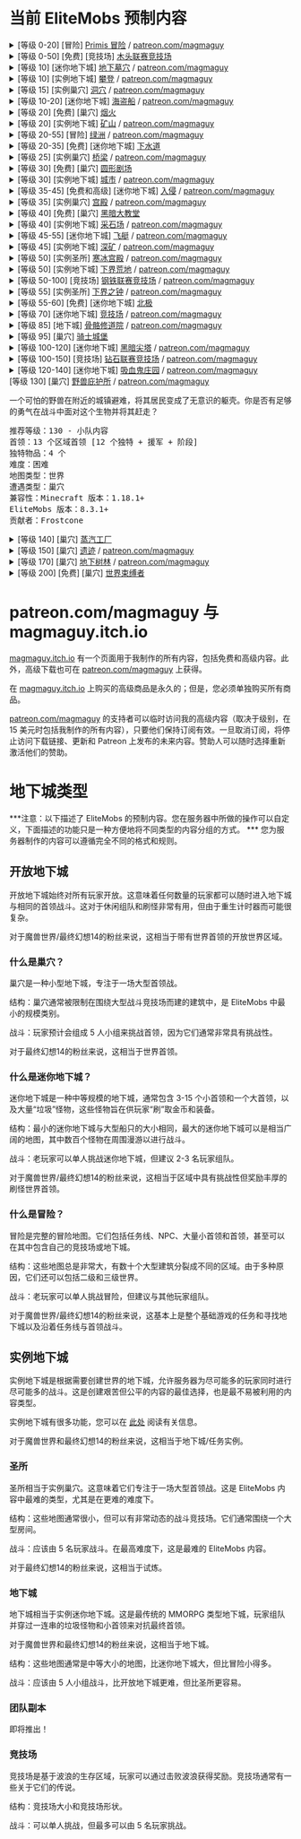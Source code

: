 # 当前 EliteMobs 预制内容

<details>
<summary>[等级 0-20] [冒险] <a href="https://magmaguy.itch.io/primis">Primis 冒险</a> / <a href="https://www.patreon.com/posts/adventure-primis-71274573">patreon.com/magmaguy</a></summary>

这个广阔的冒险地图充满了任务、战利品和各种具有挑战性的怪物，旨在让玩家沉浸在 EliteMobs 的世界中。通过引人入胜的游戏玩法，玩家将以激动人心和互动的方式学习
EliteMobs 的机制和功能。 MMORPG 的粉丝会发现这种体验既熟悉又引人入胜，其中包含他们最喜欢的 MMO 的元素。
  
<pre>
EliteMobs 信息：
推荐等级：0 - 20 - 可单人挑战
首领：957 个区域首领 [200 个独特 + 援军 + 阶段 + 过渡方块]
自定义模型：11 个（一些目前尚未实现，正在开发中）
独特物品：153 个
宝箱：25 个独特
任务：98 个
NPC：255 个独特
1 个竞技场
难度：建议双人
地图类型：世界
遭遇类型：冒险
兼容性：
Minecraft 版本：1.18.1+
EliteMobs 版本：8.0.3+
贡献者：69OzCanOfBepis、MagmaGuy、Matevagyok、Dalio、FrostCone
</pre>
</details>

<details>
<summary>[等级 0-50] [免费] [竞技场] <a href="https://magmaguy.itch.io/em-free-content">木头联赛竞技场</a></summary>

注意：木头联赛竞技场几乎完全在默认的 EliteMobs
插件中，你只需要从 [magmaguy.itch.io](https://magmaguy.itch.io/em-free-content) 下载免费的冒险者公会中心即可获得构建！

<pre>
EliteMobs 信息：
推荐等级：0 - 50 - 可单人挑战
首领：91 个独特首领
独特物品：27 个
波次：50 波
兼容性：
Minecraft 版本：1.18.1+
EliteMobs 版本：8.0.3+
贡献者：69OzCanOfBepis、MagmaGuy、Lotheridon 王国
</pre>
</details>

<details>
<summary>[等级 10] [迷你地下城] <a href="https://magmaguy.itch.io/elitemobs-catacombs">地下墓穴</a> / <a href="https://www.patreon.com/posts/lair-catacombs-62463772">patreon.com/magmaguy</a></summary>

自 EliteMobs 9.0.0 起，此地下城已转换为世界地下城！
  
<pre>
EliteMobs 信息：
推荐等级：10 - 小队内容
首领：4 个区域首领 [6 个独特 + 援军 + 宝藏]
独特物品：6 个
宝箱：1 个
难度：简单
地图类型：世界（以前是原理图）
遭遇类型：巢穴
兼容性：
Minecraft 版本：1.16.5+
EliteMobs 版本：7.3.13+
贡献者：Lotheridon 王国 & MagmaGuy
</pre>
</details>

<details>
<summary>[等级 10] [实例地下城] <a href="https://magmaguy.itch.io/elitemobs-theclimb">攀登</a> / <a href="https://www.patreon.com/magmaguy">patreon.com/magmaguy</a></summary>

这个地下城是故事模式地下城系列的一部分。玩家可以开始在地下城中编织连续叙事的任务，提供连贯且沉浸式的故事情节。亡灵已经从矿山中出现，并对一个宁静的村庄发动了无情的攻击！
  
<pre>
EliteMobs 信息：
推荐等级：10 - 小队内容
更多信息即将推出。
</pre>
</details>

<details>
<summary>[等级 15] [实例巢穴] <a href="https://magmaguy.itch.io/elitemobs-thecave">洞穴</a> / <a href="https://www.patreon.com/magmaguy">patreon.com/magmaguy</a></summary>

这个地下城是故事模式地下城系列的一部分。玩家可以开始在地下城中编织连续叙事的任务，提供连贯且沉浸式的故事情节。一个由岩浆和火焰组成的强大造物阻挡了通往矿山的入口！
  
<pre>
EliteMobs 信息：
推荐等级：15 - 小队内容
更多信息即将推出。
</pre>
</details>

<details>
<summary>[等级 10-20] [迷你地下城] <a href="https://magmaguy.itch.io/elitemobs-pirate-ship">海盗船</a> / <a href="https://www.patreon.com/posts/minidungeon-ship-62464429">patreon.com/magmaguy</a></summary>

自 EliteMobs 9.0.0 起，此地下城已转换为世界地下城！
  
<pre>
EliteMobs 信息：
推荐等级：10-20 - 单人/双人内容
首领：28 个区域首领 [15 个独特 + 援军 + 阶段]
独特物品：36 个
难度：中等
地图类型：世界（以前是原理图）
遭遇类型：迷你地下城
兼容性：
Minecraft 版本：1.16.5+
EliteMobs 版本：7.3.13+
贡献者：69OzCanOfBepis、MagmaGuy
</pre>
</details>

<details>
<summary>[等级 20] [免费] [巢穴] <a href="https://magmaguy.itch.io/em-free-content">烟火</a></summary>
<pre>
EliteMobs 信息：
推荐等级：20 - 小队内容
首领：1 个区域首领 [5 个独特 + 援军 + 阶段]
自定义物品：3 个
难度：困难
地图类型：世界
遭遇类型：巢穴
兼容性：Minecraft 版本：1.16.5+
EliteMobs 版本：7.3.13+
贡献者：MagmaGuy
</pre>
</details>

<details>
<summary>[等级 20] [实例地下城] <a href="https://magmaguy.itch.io/elitemobs-themines">矿山</a> / <a href="https://www.patreon.com/magmaguy">patreon.com/magmaguy</a></summary>

这个地下城是故事模式地下城系列的一部分。玩家可以开始在地下城中编织连续叙事的任务，提供连贯且沉浸式的故事情节。深入矿山，揭开亡灵部落的根源和驱动它们的神秘力量。
  
<pre>
EliteMobs 信息：
推荐等级：20 - 小队内容
更多信息即将推出。
</pre>
</details>

<details>
<summary>[等级 20-55] [冒险] <a href="https://magmaguy.itch.io/elitemobs-oasis">绿洲</a> / <a href="https://www.patreon.com/posts/adventure-oasis-62464668">patreon.com/magmaguy</a></summary>

对于已经完成 Primis 冒险地图的玩家来说，绿洲是他们旅程中完美的下一步。它提供了更具挑战性的怪物，大量的任务以及大量可供发现的超棒战利品！
  
<pre>
EliteMobs 信息：
推荐等级：20 - 55 - 可单人挑战
首领：1495 个区域首领 [96 个独特 + 援军 + 阶段 + 过渡方块]
独特物品：62 个
宝箱：23 个独特
难度：可单人挑战
地图类型：世界
遭遇类型：冒险
兼容性：
Minecraft 版本：1.16.5+
EliteMobs 版本：7.3.13+
贡献者：69OzCanOfBepis、MagmaGuy
</pre>
</details>

<details>
<summary>[等级 20-35] [免费] [迷你地下城] <a href="https://magmaguy.itch.io/em-free-content">下水道</a></summary>
<pre>
EliteMobs 信息：
推荐等级：20 - 35 - 单人/双人内容
首领：280 个区域首领 [29 个独特 + 援军 + 宝藏]
独特物品：10 个
宝箱：2 个独特
难度：中等
地图类型：世界
遭遇类型：迷你地下城
兼容性：
Minecraft 版本：1.16.5+
EliteMobs 版本：7.3.13+
贡献者：69OzCanOfBepis、MagmaGuy
</pre>
</details>

<details>
<summary>[等级 25] [实例巢穴] <a href="https://magmaguy.itch.io/elitemobs-thebridge">桥梁</a> / <a href="https://www.patreon.com/magmaguy">patreon.com/magmaguy</a></summary>

这个地下城是故事模式地下城系列的一部分。玩家可以开始在地下城中编织连续叙事的任务，提供连贯且沉浸式的故事情节。在矿山之外，是一个古老的矮人地下城市。然而，在到达那里之前，一个强大的构造物——一个守护桥梁几个世纪的守护者——挡住了去路。
  
<pre>
EliteMobs 信息：
推荐等级：25 - 小队内容
更多信息即将推出。
</pre>
</details>

<details>
<summary>[等级 30] [免费] [巢穴] <a href="https://magmaguy.itch.io/em-free-content">圆形剧场</a></summary>
<pre>
EliteMobs 信息：
推荐等级：30 - 小队内容
首领：1 个区域首领 [12 个独特 + 援军 + 阶段]
独特物品：5 个
难度：困难
地图类型：世界
遭遇类型：巢穴
兼容性：
Minecraft 版本：1.16.5+
EliteMobs 版本：7.3.13+
贡献者：69OzCanOfBepis、MagmaGuy
</pre>
</details>

<details>
<summary>[等级 30] [实例地下城] <a href="https://magmaguy.itch.io/elitemobs-thebridge">城市</a> / <a href="https://www.patreon.com/magmaguy">patreon.com/magmaguy</a></summary>

这个地下城是故事模式地下城系列的一部分。玩家可以开始在地下城中编织连续叙事的任务，提供连贯且沉浸式的故事情节。在地下深处，有一个古老的矮人城市，它曾经的矮人居民现在在街道上蹒跚而行，被一种未知的力量逼疯了。他们被赋予了永恒的生命，但他们并不是亡灵。这种令人不安的现象背后隐藏着什么？
  
<pre>
EliteMobs 信息：
推荐等级：30 - 小队内容
更多信息即将推出。
</pre>
</details>

<details>
<summary>[等级 35-45] [免费和高级] [迷你地下城] <a href="https://magmaguy.itch.io/the-invasion">入侵</a> / <a href="https://www.patreon.com/posts/minidungeon-62491284">patreon.com/magmaguy</a></summary>

自 EliteMobs 9.0.0 起，此地下城已转换为世界地下城！
  
<pre>
EliteMobs 信息（高级版）：
推荐等级：35 - 45
首领：141 个区域首领 [39 个独特 + 援军 + 宝箱]
独特物品：13 个
难度：中等
地图类型：世界（以前是原理图）
类型：迷你地下城
兼容性：Minecraft 版本：1.17.1+
EliteMobs 版本：7.3.13+
贡献者：69OzCanOfBepis、MagmaGuy
</pre>
</details>

<details>
<summary>[等级 35] [实例巢穴] <a href="https://magmaguy.itch.io/elitemobs-thepalace">宫殿</a> / <a href="https://www.patreon.com/magmaguy">patreon.com/magmaguy</a></summary>

这个地下城是故事模式地下城系列的一部分。玩家可以开始在地下城中编织连续叙事的任务，提供连贯且沉浸式的故事情节。在矮人城市深处，在宫殿内，居住着它疯狂的君主。黑暗和不自然的力量从君主身上散发出来，伴随着穿梭于大厅的微弱而怪异的钟声。
  
<pre>
EliteMobs 信息：
推荐等级：35 - 小队内容
更多信息即将推出。
</pre>
</details>

<details>
<summary>[等级 40] [免费] [巢穴] <a href="https://magmaguy.itch.io/em-free-content">黑暗大教堂</a></summary>

自 EliteMobs 9.0.0 起，此地下城已转换为世界地下城！
  
<pre>
EliteMobs 信息：
推荐等级：40 - 小队内容
首领：1 个区域首领 [2 个独特 + 援军]
独特物品：1 个
难度：困难
地图类型：世界（以前是原理图）
遭遇类型：巢穴
兼容性：
Minecraft 版本：1.16.5+
EliteMobs 版本：7.3.13+
贡献者：69OzCanOfBepis、MagmaGuy
</pre>
</details>

<details>
<summary>[等级 40] [实例地下城] <a href="https://magmaguy.itch.io/elitemobs-thequarry">采石场</a> / <a href="https://www.patreon.com/magmaguy">patreon.com/magmaguy</a></summary>

这个地下城是故事模式地下城系列的一部分。玩家可以开始在地下城中编织连续叙事的任务，提供连贯且沉浸式的故事情节。在丰富的矿石和无数的宝石中，矮人为寻找财富而深入地下。乘坐电梯下去探索这个采石场延伸了多远，它通向哪里。小心仍然在这些深处游荡的疯狂的矮人挖掘者、矿工和皇家施法者。
  
<pre>
EliteMobs 信息：
推荐等级：40 - 小队内容
更多信息即将推出。
</pre>
</details>

<details>
<summary>[等级 45-55] [迷你地下城] <a href="https://magmaguy.itch.io/elitemobs-airship">飞艇</a> / <a href="https://www.patreon.com/posts/minidungeon-62491142">patreon.com/magmaguy</a></summary>

自 EliteMobs 9.0.0 起，此地下城已转换为世界地下城！
  
<pre>
EliteMobs 信息：
推荐等级：45 - 55
首领：67 个区域首领 [13 个独特 + 援军]
独特物品：15 个
难度：中等
地图类型：世界（以前是原理图）
遭遇类型：迷你地下城
兼容性：
Minecraft 版本：1.16.5+
EliteMobs 版本：7.3.13+
贡献者：Lotheridon 王国、69OzCanOfBepis
</pre>
</details>

<details>
<summary>[等级 45] [实例地下城] <a href="https://magmaguy.itch.io/elitemobs-thedeepmines">深矿</a> / <a href="https://www.patreon.com/magmaguy">patreon.com/magmaguy</a></summary>

这个地下城是故事模式地下城系列的一部分。玩家可以开始在地下城中编织连续叙事的任务，提供连贯且沉浸式的故事情节。采石场的电梯到达了极限，但在那之外是矮人的贪婪带领他们到达的深矿。这些矿山延伸到下界本身，一个来自下界领域的强大实体在阴影中徘徊。
  
<pre>
EliteMobs 信息：
推荐等级：45 - 小队内容
更多信息即将推出。
</pre>
</details>

<details>
<summary>[等级 50] [实例圣所] <a href="https://magmaguy.itch.io/frost-palace-sanctum">寒冰宫殿</a> / <a href="https://www.patreon.com/posts/72982655">patreon.com/magmaguy</a></summary>

对于渴望测试他们的技能、智慧和他们所获得的任何 EliteMobs 知识的一群玩家来说，这是一个完美的挑战。
一场令人难忘的首领战！
  
<pre>
EliteMobs 信息：
推荐等级：50
首领：1 个区域首领 [11 个独特 + 援军 + 阶段]
独特物品：36 个
独特力量：6 个
自定义模型：5 个（3 个首领，2 个物品）
难度：普通 + 困难 + 神话
地图类型：世界
遭遇类型：圣所
兼容性：Minecraft 版本：1.18.2+
EliteMobs 版本：8.3.1+
贡献者：Dalio - 地图，Agnet75 - 音乐，MagmaGuy
</pre>
</details>

<details>
<summary>[等级 50] [实例地下城] <a href="https://magmaguy.itch.io/elitemobs-thenetherwastes">下界荒地</a> / <a href="https://www.patreon.com/magmaguy">patreon.com/magmaguy</a></summary>

这个地下城是故事模式地下城系列的一部分。玩家可以开始在地下城中编织连续叙事的任务，提供连贯且沉浸式的故事情节。在下界荒地，一个对所有人来说都陌生的领域，未知的下界生物在其荒凉的道路上漫游。从它的中心，回荡着令人难以忘怀的共鸣，被铃声的怪异铃声所强调——一种不自然的声音，让所有听到它的人都感到不安。
  
<pre>
EliteMobs 信息：
推荐等级：50 - 小队内容
更多信息即将推出。
</pre>
</details>

<details>
<summary>[等级 50-100] [竞技场] <a href="https://magmaguy.itch.io/arena-iron-league-arena">钢铁联赛竞技场</a> / <a href="https://www.patreon.com/posts/arena-iron-arena-76940965">patreon.com/magmaguy</a></summary>
<pre>
EliteMobs 信息：
推荐等级：50 - 100 - 建议组队
首领：91 个独特
独特物品：27 个
难度：困难
地图类型：世界
遭遇类型：竞技场
兼容性：Minecraft 版本：1.18.2+
EliteMobs 版本：8.3.8+
贡献者：Frostcone、MagmaGuy、Delio
</pre>
</details>

<details>
<summary>[等级 55] [实例圣所] <a href="https://magmaguy.itch.io/elitemobs-thenetherbell">下界之钟</a> / <a href="https://www.patreon.com/magmaguy">patreon.com/magmaguy</a></summary>

这个地下城是故事模式地下城系列的一部分。玩家可以开始在地下城中编织连续叙事的任务，提供连贯且沉浸式的故事情节。在下界深处，那里不应该有人涉足，存在着一个令人难以忘怀的死亡和腐朽场景。来自虚空的生物，即使在噩梦中也难以想象，在这些被遗弃的土地上徘徊。在这片荒凉的中心，伫立着一个怪诞的造物——由下界几个世纪以来的崩溃能量所生——一个被称为虚空之钟的憎恶之物。它不断地敲响和钟声在听到它的人的思想中编织着一个险恶的承诺，用难以想象的财富和力量诱惑他们。它的共鸣深深地回荡在内心深处，一种挥之不去的幽灵般的存在。
  
<pre>
EliteMobs 信息：
推荐等级：55 - 建议组队
首领：27 个独特
独特物品：30 个
自定义力量：15 个
难度：3 种不同的难度：普通、困难和神话！
地图类型：实例世界
遭遇类型：圣所
兼容性：
Minecraft 版本：1.21+
EliteMobs 版本：9.0.2+
贡献者：Frostcone、MagmaGuy、Dali_
</pre>
</details>

<details>
<summary>[等级 55-60] [免费] [迷你地下城] <a href="https://magmaguy.itch.io/em-free-content">北极</a></summary>

一个完美的地下城，可以在节日期间添加到您的服务器，捕捉冬天的精神，让每个人都进入节日气氛。
  
<pre>
EliteMobs 信息：
推荐等级：55 - 60 - 单人/双人内容
首领：47 个区域首领 [8 个独特 + 援军 + 阶段 + 宝藏]
独特物品：7 个
难度：中等
地图类型：世界
遭遇类型：迷你地下城
兼容性：
Minecraft 版本：1.16.5+
EliteMobs 版本：7.3.0+
贡献者：69OzCanOfBepis、MagmaGuy
</pre>
</details>

<details>
<summary>[等级 70] [迷你地下城] <a href="https://magmaguy.itch.io/elitemobs-colosseum">竞技场</a> / <a href="https://www.patreon.com/posts/lair-colosseum-62465500">patreon.com/magmaguy</a></summary>

自 EliteMobs 9.0.0 起，此地下城已转换为世界地下城！
  
<pre>
推荐等级：70 - 小队内容
首领：10 个区域首领 [7 个独特 + 援军 + 阶段]
独特物品：3 个
难度：困难
地图类型：世界（以前是原理图）
遭遇类型：巢穴
兼容性：
Minecraft 版本：1.16.5+
EliteMobs 版本：7.3.13+
贡献者：Maldini & MagmaGuy
</pre>
</details>

<details>
<summary>[等级 85] [地下城] <a href="https://magmaguy.itch.io/dungeon-bone-monastery">骨骼修道院</a> / <a href="https://www.patreon.com/posts/dungeon-bone-76941562">patreon.com/magmaguy</a></summary>

修道院发生了一些可怕的事情。僧侣们已经被赶走了，有传言说无情的亡灵和骷髅在地面上游荡！
  
<pre>
EliteMobs 信息：
推荐等级：85
首领：29 个独特
独特物品：87 个
难度：困难
地图类型：世界
遭遇类型：地下城
兼容性：Minecraft 版本：1.18.2+
EliteMobs 版本：8.3.8+
贡献者：Matevagyok、69OzCanOfBepis、MagmaGuy
</pre>
</details>

<details>
<summary>[等级 95] [巢穴] <a href="#">骑士城堡</a></summary>

你敢挑战骑士和他们古老的领导者查理曼大帝吗？
  
<pre>
EliteMobs 信息：
推荐等级：95
首领：15 个区域首领 [12 个独特 + 援军 + 阶段]
独特物品：6 个
难度：困难
地图类型：世界
遭遇类型：巢穴
兼容性：
Minecraft 版本：1.18.2+
EliteMobs 版本：8.3.8+
贡献者：MagmaGuy、FrostCone、Matevagyok
</pre>
</details>

<details>
<summary>[等级 100-120] [迷你地下城] <a href="https://magmaguy.itch.io/elitemobs-the-dark-spire">黑暗尖塔</a> / <a href="https://www.patreon.com/posts/minidungeon-dark-62465765">patreon.com/magmaguy</a></summary>

黑暗尖塔在下界深处等待着。这些恶魔不是普通的下界生物——要小心！
  
<pre>
EliteMobs 信息：
推荐等级：100 - 120
首领：184 个区域首领 [27 个独特 + 援军 + 阶段 + 宝藏]
独特物品：12 个
宝箱：17 个独特
难度：困难
地图类型：世界
遭遇类型：迷你地下城
兼容性：
Minecraft 版本：1.16.5+
EliteMobs 版本：7.3.13+
贡献者：69OzCanOfBepis
</pre>
</details>

<details>
<summary>[等级 100-150] [竞技场] <a href="https://magmaguy.itch.io/elitemobs-diamondarena">钻石联赛竞技场</a> / <a href="https://www.patreon.com/posts/lair-catacombs-62463772">patreon.com/magmaguy</a></summary>
<pre>
EliteMobs 信息：
推荐等级：100-150 - 小队内容
更多信息即将推出。
</pre>
</details>

<details>
<summary>[等级 120-140] [迷你地下城] <a href="https://magmaguy.itch.io/the-vampire-manor">吸血鬼庄园</a> / <a href="https://www.patreon.com/posts/minidungeon-62465872">patreon.com/magmaguy</a></summary>

自 EliteMobs 9.0.0 起，此地下城已转换为世界地下城！
  
<pre>
EliteMobs 信息：
推荐等级：120-140
首领：116 个区域首领 [55 个独特 + 援军 + 阶段 + 宝箱]
独特物品：11 个
难度：中等
地图类型：世界（以前是原理图）
遭遇类型：迷你地下城
兼容性：
Minecraft 版本：1.17.1+
EliteMobs 版本：7.3.13+
贡献者：69OzCanOfBepis、MagmaGuy
</pre>
</details>
<summary>[等级 130] [巢穴] <a href="https://magmaguy.itch.io/beasts-sanctuary">野兽庇护所</a> / <a href="https://www.patreon.com/posts/lair-beasts-74854707">patreon.com/magmaguy</a></summary>

一个可怕的野兽在附近的城镇避难，将其居民变成了无意识的躯壳。你是否有足够的勇气在战斗中面对这个生物并将其赶走？
  
<pre>
推荐等级：130 - 小队内容
首领：13 个区域首领 [12 个独特 + 援军 + 阶段]
独特物品：4 个
难度：困难
地图类型：世界
遭遇类型：巢穴
兼容性：Minecraft 版本：1.18.1+
EliteMobs 版本：8.3.1+
贡献者：Frostcone
</pre>
</details>

<details>
<summary>[等级 140] [巢穴] <a href="https://magmaguy.itch.io/em-free-content">蒸汽工厂</a></summary>

这些生物是什么，它们又造成了什么？他们创造了一个由齿轮和金属组成的生物，它的头脑可以思考但永远不会感受。它栖息在发条尖顶的顶部，等待着生命唤醒其冰冷钢铁之眼的时刻。
  
<pre>
EliteMobs 信息：
推荐等级：140
首领：8 个区域首领 [11 个独特 + 援军 + 阶段]
独特物品：7 个
难度：困难
地图类型：世界
遭遇类型：巢穴
兼容性：
Minecraft 版本：1.18.2+
EliteMobs 版本：8.3.8+
贡献者：MagmaGuy、FrostCone
</pre>
</details>

<details>
<summary>[等级 150] [巢穴] <a href="https://magmaguy.itch.io/the-ruins">遗迹</a> / <a href="https://www.patreon.com/posts/lair-ruins-62465993">patreon.com/magmaguy</a></summary>

自 EliteMobs 9.0.0 起，此地下城已转换为世界地下城！
  
<pre>
EliteMobs 信息：
推荐等级：150
首领：1 个区域首领 [3 个独特 + 援军 + 阶段]
独特物品：1 个
难度：非常困难
地图类型：世界（以前是原理图）
遭遇类型：巢穴
兼容性：
Minecraft 版本：1.17.1+
EliteMobs 版本：7.3.6+
</pre>
</details>

<details>
<summary>[等级 170] [巢穴] <a href="https://magmaguy.itch.io/under-grove">地下树林</a> / <a href="https://www.patreon.com/posts/lair-under-grove-74854772">patreon.com/magmaguy</a></summary>

在这个曾经友好的树林中发生了一些可怕的事情。一个强大的生物已经入住，怀揣着似乎无法治愈的怨恨。
  
<pre>
推荐等级：170 - 小队内容
首领：25 个区域首领 [7 个独特 + 援军 + 阶段]
独特物品：4 个
难度：困难
地图类型：世界
遭遇类型：巢穴
兼容性：Minecraft 版本：1.18.1+
EliteMobs 版本：8.3.1+
贡献者：Frostcone
</pre>
</details>

<details>
<summary>[等级 200] [免费] [巢穴] <a href="https://magmaguy.itch.io/em-free-content">世界束缚者</a></summary>

终极考验，终极巢穴：一个与以往任何首领都不同的首领，不受武器的影响，不受盔甲的伤害。它的翅膀支配着风，它的呼吸使深渊变暗，它的爪子劈开了山脉。玩家能否鼓起勇气在战斗中面对这条古老而可怕的黑暗巨龙？在征服了
EliteMobs 中的所有其他事物之后，最终的挑战等待着您！
  
<pre>
EliteMobs 信息：
推荐等级：200
首领：1 个区域首领 [17 个独特 + 援军 + 阶段]
独特物品：1 个
难度：困难
地图类型：世界
遭遇类型：巢穴
兼容性：
Minecraft 版本：1.16.5+
EliteMobs 版本：7.3.13+
贡献者：69OzCanOfBepis、MagmaGuy
</pre>
</details>

# patreon.com/magmaguy 与 magmaguy.itch.io

[magmaguy.itch.io](https://magmaguy.itch.io/)
有一个页面用于我制作的所有内容，包括免费和高级内容。此外，高级下载也可在 [patreon.com/magmaguy](https://www.patreon.com/magmaguy)
上获得。

在 [magmaguy.itch.io](https://magmaguy.itch.io/) 上购买的高级商品是永久的；但是，您必须单独购买所有商品。

[patreon.com/magmaguy](https://www.patreon.com/magmaguy) 的支持者可以临时访问我的高级内容（取决于级别，在 15
美元时包括我制作的所有内容），只要他们保持订阅有效。一旦取消订阅，将停止访问下载链接、更新和 Patreon
上发布的未来内容。赞助人可以随时选择重新激活他们的赞助。

# 地下城类型

***注意：以下描述了 EliteMobs 的预制内容。您在服务器中所做的操作可以自定义，下面描述的功能只是一种方便地将不同类型的内容分组的方式。
*** 您为服务器制作的内容可以遵循完全不同的格式和规则。

## 开放地下城

开放地下城始终对所有玩家开放。这意味着任何数量的玩家都可以随时进入地下城与相同的首领战斗。这对于休闲组队和刷怪非常有用，但由于重生计时器而可能很复杂。

对于魔兽世界/最终幻想14的粉丝来说，这相当于带有世界首领的开放世界区域。

### 什么是巢穴？

巢穴是一种小型地下城，专注于一场大型首领战。

结构：巢穴通常被限制在围绕大型战斗竞技场而建的建筑中，是 EliteMobs 中最小的规模类别。

战斗：玩家预计会组成 5 人小组来挑战首领，因为它们通常非常具有挑战性。

对于最终幻想14的粉丝来说，这相当于世界首领。

### 什么是迷你地下城？

迷你地下城是一种中等规模的地下城，通常包含 3-15 个小首领和一个大首领，以及大量“垃圾”怪物，这些怪物旨在供玩家“刷”取金币和装备。

结构：最小的迷你地下城与大型船只的大小相同，最大的迷你地下城可以是相当广阔的地图，其中数百个怪物在周围漫游以进行战斗。

战斗：老玩家可以单人挑战迷你地下城，但建议 2-3 名玩家组队。

对于魔兽世界/最终幻想14的粉丝来说，这相当于区域中具有挑战性但奖励丰厚的刷怪世界首领。

### 什么是冒险？

冒险是完整的冒险地图。它们包括任务线、NPC、大量小首领和首领，甚至可以在其中包含自己的竞技场或地下城。

结构：这些地图总是非常大，有数十个大型建筑分裂成不同的区域。由于多种原因，它们还可以包括二级和三级世界。

战斗：老玩家可以单人挑战冒险，但建议与其他玩家组队。

对于魔兽世界/最终幻想14的粉丝来说，这基本上是整个基础游戏的任务和寻找地下城以及沿着任务线与首领战斗。

## 实例地下城

实例地下城是根据需要创建世界的地下城，允许服务器为尽可能多的玩家同时进行尽可能多的战斗。这是创建艰苦但公平的内容的最佳选择，也是最不易被利用的内容类型。

实例地下城有很多功能，您可以在 [此处]($language$/elitemobs/instanced_dungeon_difficulty.md&section=how-it-works) 阅读有关信息。

对于魔兽世界和最终幻想14的粉丝来说，这相当于地下城/任务实例。

### 圣所

圣所相当于实例巢穴。这意味着它们专注于一场大型首领战。这是 EliteMobs 内容中最难的类型，尤其是在更难的难度下。

结构：这些地图通常很小，但可以有非常动态的战斗竞技场。它们通常围绕一个大型房间。

战斗：应该由 5 名玩家战斗。在最高难度下，这是最难的 EliteMobs 内容。

对于最终幻想14的粉丝来说，这相当于试炼。

### 地下城

地下城相当于实例迷你地下城。这是最传统的 MMORPG 类型地下城，玩家组队并穿过一连串的垃圾怪物和小首领来对抗最终首领。

对于魔兽世界和最终幻想14的粉丝来说，这相当于地下城。

结构：这些地图通常是中等大小的地图，比迷你地下城大，但比冒险小得多。

战斗：应该由 5 人小组战斗，比开放地下城更难，但比圣所更容易。

### 团队副本

即将推出！

### 竞技场

竞技场是基于波浪的生存区域，玩家可以通过击败波浪获得奖励。竞技场通常有一些关于它们的传说。

结构：竞技场大小和竞技场形状。

战斗：可以单人挑战，但最多可以由 5 名玩家挑战。
